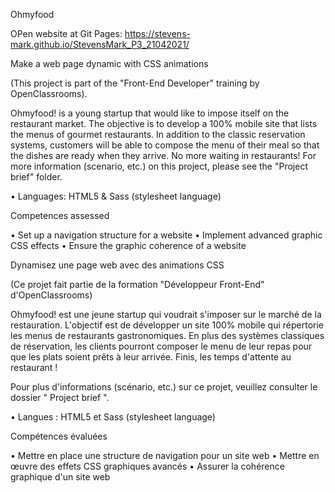 Ohmyfood

OPen website at Git Pages: https://stevens-mark.github.io/StevensMark_P3_21042021/

Make a web page dynamic with CSS animations

(This project is part of the "Front-End Developer" training by OpenClassrooms).

Ohmyfood! is a young startup that would like to impose itself on the restaurant market. The objective is to develop a 100% mobile site that lists the menus of gourmet restaurants. In addition to the classic reservation systems, customers will be able to compose the menu of their meal so that the dishes are ready when they arrive. No more waiting in restaurants!
For more information (scenario, etc.) on this project, please see the "Project brief" folder.

•	Languages: HTML5 & Sass (stylesheet language)

Competences assessed

•	Set up a navigation structure for a website
•	Implement advanced graphic CSS effects
•	Ensure the graphic coherence of a website


Dynamisez une page web avec des animations CSS

(Ce projet fait partie de la formation "Développeur Front-End" d'OpenClassrooms)

Ohmyfood! est une jeune startup qui voudrait s'imposer sur le marché de la restauration. L'objectif est de développer un site 100% mobile qui répertorie les menus de restaurants gastronomiques. En plus des systèmes classiques de réservation, les clients pourront composer le menu de leur repas pour que les plats soient prêts à leur arrivée. Finis, les temps d'attente au restaurant !

Pour plus d'informations (scénario, etc.) sur ce projet, veuillez consulter le dossier " Project brief ".

•	Langues : HTML5 et Sass (stylesheet language)

Compétences évaluées

•	Mettre en place une structure de navigation pour un site web
•	Mettre en œuvre des effets CSS graphiques avancés
•	Assurer la cohérence graphique d'un site web


